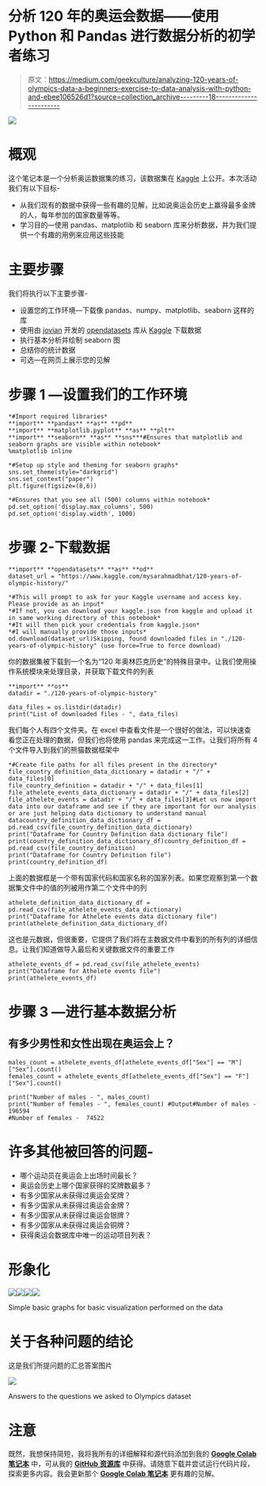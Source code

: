 # 分析 120 年的奥运会数据——使用 Python 和 Pandas 进行数据分析的初学者练习

> 原文：<https://medium.com/geekculture/analyzing-120-years-of-olympics-data-a-beginners-exercise-to-data-analysis-with-python-and-ebee106526d1?source=collection_archive---------18----------------------->

![](img/3dcb54bb90598a9887cdcac58a3b0ab7.png)

# 概观

这个笔记本是一个分析奥运数据集的练习，该数据集在 [Kaggle](https://www.kaggle.com/mysarahmadbhat/120-years-of-olympic-history/) 上公开。本次活动我们有以下目标-

*   从我们现有的数据中获得一些有趣的见解，比如说奥运会历史上赢得最多金牌的人，每年参加的国家数量等等。
*   学习目的—使用 pandas、matplotlib 和 seaborn 库来分析数据，并为我们提供一个有趣的用例来应用这些技能

# 主要步骤

我们将执行以下主要步骤-

*   设置您的工作环境—下载像 pandas、numpy、matplotlib、seaborn 这样的库
*   使用由 [jovian](https://jovian.ai/) 开发的 [opendatasets](https://github.com/JovianML/opendatasets) 库从 [Kaggle](https://www.kaggle.com/mysarahmadbhat/120-years-of-olympic-history/) 下载数据
*   执行基本分析并绘制 seaborn 图
*   总结你的统计数据
*   可选—在网页上展示您的见解

# 步骤 1 —设置我们的工作环境

```
*#Import required libraries* 
**import** **pandas** **as** **pd**
**import** **matplotlib.pyplot** **as** **plt**
**import** **seaborn** **as** **sns***#Ensures that matplotlib and seaborn graphs are visible within notebook*
%matplotlib inline 

*#Setup up style and theming for seaborn graphs* 
sns.set_theme(style="darkgrid")
sns.set_context("paper")
plt.figure(figsize=(8,6))

*#Ensures that you see all (500) columns within notebook*
pd.set_option('display.max_columns', 500)
pd.set_option('display.width', 1000)
```

# 步骤 2-下载数据

```
**import** **opendatasets** **as** **od**
dataset_url = "https://www.kaggle.com/mysarahmadbhat/120-years-of-olympic-history/"

*#This will prompt to ask for your Kaggle username and access key. Please provide as an input*
*#If not, you can download your kaggle.json from kaggle and upload it in same working directory of this notebook*
*#It will then pick your credentials from kaggle.json*
*#I will manually provide those inputs*
od.download(dataset_url)Skipping, found downloaded files in "./120-years-of-olympic-history" (use force=True to force download)
```

你的数据集被下载到一个名为“120 年奥林匹克历史”的特殊目录中。让我们使用操作系统模块来处理目录，并获取下载文件的列表

```
**import** **os** 
datadir = "./120-years-of-olympic-history"

data_files = os.listdir(datadir)
print("List of downloaded files - ", data_files)
```

我们每个人有四个文件夹。在 excel 中查看文件是一个很好的做法，可以快速查看您正在处理的数据，但我们也将使用 pandas 来完成这一工作。让我们将所有 4 个文件导入到我们的熊猫数据框架中

```
*#Create file paths for all files present in the directory*
file_country_definition_data_dictionary = datadir + "/" + data_files[0]
file_country_definition = datadir + "/" + data_files[1]
file_athelete_events_data_dictionary = datadir + "/" + data_files[2]
file_athelete_events = datadir + "/" + data_files[3]#Let us now import data into our dataframe and see if they are important for our analysis or are just helping data dictionary to understand manual datacountry_definition_data_dictionary_df = pd.read_csv(file_country_definition_data_dictionary)
print("Dataframe for Country Definition data dictionary file")
print(country_definition_data_dictionary_df)country_definition_df = pd.read_csv(file_country_definition)
print("Dataframe for Country Definition file")
print(country_definition_df)
```

上面的数据框是一个带有国家代码和国家名称的国家列表。如果您观察到第一个数据集文件中的值的列被用作第二个文件中的列

```
athelete_definition_data_dictionary_df = pd.read_csv(file_athelete_events_data_dictionary)
print("Dataframe for Athelete events data dictionary file")
print(athelete_definition_data_dictionary_df)
```

这也是元数据，但很重要，它提供了我们将在主数据文件中看到的所有列的详细信息。让我们知道做导入最后和关键数据文件的重要工作

```
athelete_events_df = pd.read_csv(file_athelete_events)
print("Dataframe for Athelete events file")
print(athelete_events_df)
```

# 步骤 3 —进行基本数据分析

## 有多少男性和女性出现在奥运会上？

```
males_count = athelete_events_df[athelete_events_df["Sex"] == "M"]["Sex"].count()
females_count = athelete_events_df[athelete_events_df["Sex"] == "F"]["Sex"].count()

print("Number of males - ", males_count)
print("Number of females - ", females_count) #Output#Number of males -  196594
#Number of females -  74522
```

# 许多其他被回答的问题-

*   哪个运动员在奥运会上出场时间最长？
*   奥运会历史上哪个国家获得的奖牌数最多？
*   有多少国家从未获得过奥运会奖牌？
*   有多少国家从未获得过奥运会金牌？
*   有多少国家从未获得过奥运会银牌？
*   有多少国家从未获得过奥运会铜牌？
*   获得奥运会数据库中唯一的运动项目列表？

# 形象化

![](img/04bc3015f8dd9e36900097e753af9574.png)![](img/f4ca12727fc59eb19c15676e063d11d5.png)![](img/3aaab3481489d39e179dcf340ea53760.png)![](img/4775eb1d345bfd93919da9254b29e9b3.png)

Simple basic graphs for basic visualization performed on the data

# 关于各种问题的结论

这是我们所提问题的汇总答案图片

![](img/2d249d01d230abb54dc9e8870c6787f1.png)

Answers to the questions we asked to Olympics dataset

# 注意

既然，我想保持简短，我将我所有的详细解释和源代码添加到我的 [**Google Colab 笔记本**](https://github.com/AMMLRepos/Data-Analysis-120-years-of-olympic-history/blob/main/data_analysis_120_years_of_olympic.ipynb) 中，可从我的 [**GitHub 资源库**](https://github.com/AMMLRepos/Data-Analysis-120-years-of-olympic-history/blob/main/data_analysis_120_years_of_olympic.ipynb) 中获得。请随意下载并尝试运行代码片段，探索更多内容。我会更新那个 [**Google Colab 笔记本**](https://github.com/AMMLRepos/Data-Analysis-120-years-of-olympic-history/blob/main/data_analysis_120_years_of_olympic.ipynb) 更有趣的见解。